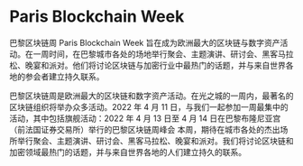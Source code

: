 # 

# Paris Blockchain Week

巴黎区块链周 Paris Blockchain Week 旨在成为欧洲最大的区块链与数字资产活动。在一周时间，在巴黎城市各处的场地举行聚会、主题演讲、研讨会、黑客马拉松、晚宴和派对。他们将讨论区块链与加密行业中最热门的话题，并与来自世界各地的参会者建立持久联系。

巴黎区块链周是欧洲最大的区块链和数字资产活动。在光之城的一周内，最著名的区块链组织将举办众多活动。2022 年 4 月 11 日，与我们一起参加一周最集中的活动，其中包括旗舰活动：2022 年 4 月 13 日至 4 月 14 日在巴黎布隆尼亚宫（前法国证券交易所）举行的巴黎区块链周峰会‍ 本周，期待在城市各处的杰出场所举行聚会、主题演讲、研讨会、黑客马拉松、晚宴和派对。我们将讨论区块链和加密领域最热门的话题，并与来自世界各地的人们建立持久的联系。

